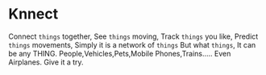 # Knnect
Connect `things` together,
See `things` moving,
Track `things` you like,
Predict `things` movements,
Simply it is a network of `things`
  But what `things`, It can be any THING. 
  People,Vehicles,Pets,Mobile Phones,Trains..... Even Airplanes.
Give it a try.
